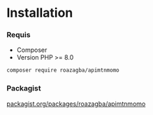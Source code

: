 # Installation

### Requis

- Composer
- Version PHP >= 8.0

```bash
composer require roazagba/apimtnmomo
```

### Packagist

[packagist.org/packages/roazagba/apimtnmomo](https://packagist.org/packages/roazagba/apimtnmomo)
